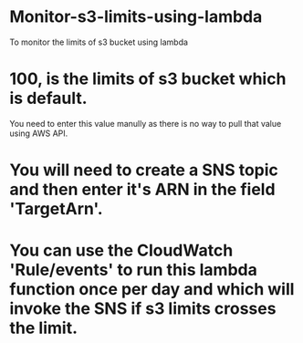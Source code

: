# Monitor-s3-limits-using-lambda
To monitor the limits of s3 bucket using lambda

# 100, is the limits of s3 bucket which is default.
 You need to enter this value manully as there is no way to pull that value using AWS API.

# You will need to create a SNS topic and then enter it's ARN in the field 'TargetArn'.

# You can use the CloudWatch 'Rule/events' to run this lambda function once per day and which will invoke the SNS if s3 limits crosses the limit.
